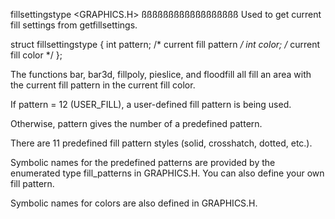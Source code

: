 
  fillsettingstype               <GRAPHICS.H>
 ßßßßßßßßßßßßßßßßßß
Used to get current fill settings from getfillsettings.

  struct fillsettingstype {
    int  pattern;     /* current fill pattern */
    int  color;       /* current fill color */
  };

The functions bar, bar3d, fillpoly, pieslice, and floodfill all fill an area
with the current fill pattern in the current fill color.

If pattern = 12 (USER_FILL), a user-defined fill pattern is being used.

Otherwise, pattern gives the number of a predefined pattern.

There are 11 predefined fill pattern styles (solid, crosshatch, dotted,
etc.).

Symbolic names for the predefined patterns are provided by the enumerated
type fill_patterns in GRAPHICS.H. You can also define your own fill pattern.

Symbolic names for colors are also defined in GRAPHICS.H.

